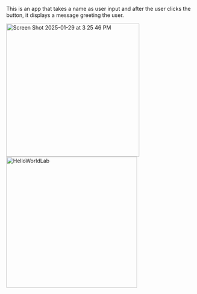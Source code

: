 This is an app that takes a name as user input and after the user clicks the button, it displays a message greeting the user.
<div clear="both"></div>

<img width="353" alt="Screen Shot 2025-01-29 at 3 25 46 PM" src="https://github.com/user-attachments/assets/dd6a6279-d61e-4529-886a-b429fe71d31e" />
<img width="347" alt="HelloWorldLab" src="https://github.com/user-attachments/assets/e05779cc-9607-4dcf-9b13-a5a093d9d997" />
